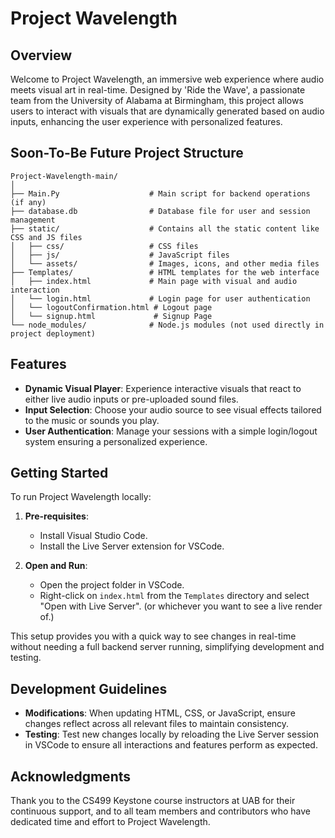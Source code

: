 # Project Wavelength

## Overview

Welcome to Project Wavelength, an immersive web experience where audio meets visual art in real-time. Designed by 'Ride the Wave', a passionate team from the University of Alabama at Birmingham, this project allows users to interact with visuals that are dynamically generated based on audio inputs, enhancing the user experience with personalized features.

## Soon-To-Be Future Project Structure

```
Project-Wavelength-main/
│
├── Main.Py                    # Main script for backend operations (if any)
├── database.db                # Database file for user and session management
├── static/                    # Contains all the static content like CSS and JS files
│   ├── css/                   # CSS files
│   ├── js/                    # JavaScript files
│   └── assets/                # Images, icons, and other media files
├── Templates/                 # HTML templates for the web interface
│   ├── index.html             # Main page with visual and audio interaction
│   └── login.html             # Login page for user authentication
│   └── logoutConfirmation.html # Logout page 
│   └── signup.html             # Signup Page
└── node_modules/              # Node.js modules (not used directly in project deployment)
```

## Features

- **Dynamic Visual Player**: Experience interactive visuals that react to either live audio inputs or pre-uploaded sound files.
- **Input Selection**: Choose your audio source to see visual effects tailored to the music or sounds you play.
- **User Authentication**: Manage your sessions with a simple login/logout system ensuring a personalized experience.

## Getting Started

To run Project Wavelength locally:

1. **Pre-requisites**:
   - Install Visual Studio Code.
   - Install the Live Server extension for VSCode.

2. **Open and Run**:
   - Open the project folder in VSCode.
   - Right-click on `index.html` from the `Templates` directory and select "Open with Live Server". (or whichever you want to see a live render of.)

This setup provides you with a quick way to see changes in real-time without needing a full backend server running, simplifying development and testing.

## Development Guidelines

- **Modifications**: When updating HTML, CSS, or JavaScript, ensure changes reflect across all relevant files to maintain consistency.
- **Testing**: Test new changes locally by reloading the Live Server session in VSCode to ensure all interactions and features perform as expected.

## Acknowledgments

Thank you to the CS499 Keystone course instructors at UAB for their continuous support, and to all team members and contributors who have dedicated time and effort to Project Wavelength.
